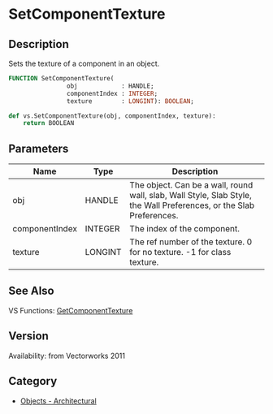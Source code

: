 # SetComponentTexture

## Description
Sets the texture of a component in an object.

```pascal
FUNCTION SetComponentTexture(
				obj            : HANDLE;
				componentIndex : INTEGER;
				texture        : LONGINT): BOOLEAN;
```

```python
def vs.SetComponentTexture(obj, componentIndex, texture):
    return BOOLEAN
```

## Parameters
|Name|Type|Description|
|---|---|---|
|obj|HANDLE|The object. Can be a wall, round wall, slab, Wall Style, Slab Style, the Wall Preferences, or the Slab Preferences.|
|componentIndex|INTEGER|The index of the component.|
|texture|LONGINT|The ref number of the texture. 0 for no texture. -1 for class texture.|

## See Also
VS Functions:
[GetComponentTexture](GetComponentTexture.md)

## Version
Availability: from Vectorworks 2011

## Category
* [Objects - Architectural](../Categories/Objects%20-%20Architectural.md)
